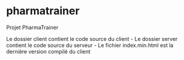 # pharmatrainer
Projet PharmaTrainer

Le dossier client contient le code source du client -
Le dossier server contient le code source du serveur - 
Le fichier index.min.html est la dernière version compilé du client
